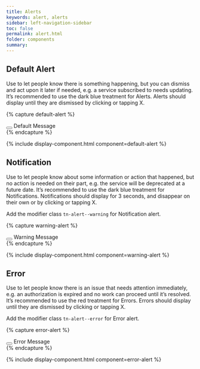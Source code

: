 ```yaml
---
title: Alerts
keywords: alert, alerts
sidebar: left-navigation-sidebar
toc: false
permalink: alert.html
folder: components
summary:
---
```


## Default Alert
Use to let people know there is something happening, but you can dismiss and act upon it later if needed, e.g. a service subscribed to needs updating. It’s recommended to use the dark blue treatment for Alerts. Alerts should display until they are dismissed by clicking or tapping X.

{% capture default-alert %}
<div class="tn-alert" role="alert" id="defautl-alert">
    <button class="tn-alert__close" aria-controls="defautl-alert">
        <span class="tn-icon tn-icon--close" role="presentation"></span>
    </button>
    Default Message
</div>
{% endcapture %}

{% include display-component.html component=default-alert %}

## Notification
Use to let people know about some information or action that happened, but no action is needed on their part, e.g. the service will be deprecated at a future date. It’s recommended to use the dark blue treatment for Notifications. Notifications should display for 3 seconds, and disappear on their own or by clicking or tapping X.

Add the modifier class `tn-alert--warning` for Notification alert.

{% capture warning-alert %}
<div class="tn-alert tn-alert--warning" role="alert" id="warning-alert">
    <button class="tn-alert__close" aria-controls="warning-alert">
        <span class="tn-icon tn-icon--close" role="presentation"></span>
    </button>
    Warning Message
</div>
{% endcapture %}

{% include display-component.html component=warning-alert %}

## Error
Use to let people know there is an issue that needs attention immediately, e.g. an authorization is expired and no work can proceed until it’s resolved. It’s recommended to use the red treatment for Errors. Errors should display until they are dismissed by clicking or tapping X.

Add the modifier class `tn-alert--error` for Error alert.

{% capture error-alert %}
<div class="tn-alert tn-alert--error" role="alert" id="error-alert">
    <button class="tn-alert__close" aria-controls="error-alert">
        <span class="tn-icon tn-icon--close" role="presentation"></span>
    </button>
    Error Message
</div>
{% endcapture %}

{% include display-component.html component=error-alert %}
